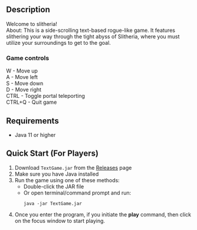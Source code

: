## Description

Welcome to slitheria! <br/>
About: This is a side-scrolling text-based rogue-like game. It features slithering your way through the tight abyss of Slitheria, where you must utilize your surroundings to get to the goal.

### Game controls
  W - Move up <br/>
  A - Move left <br/>
  S - Move down <br/>
  D - Move right <br/>
  CTRL - Toggle portal teleporting <br/>
  CTRL+Q - Quit game <br/>

## Requirements
- Java 11 or higher

## Quick Start (For Players)
1. Download `TextGame.jar` from the [Releases](../../releases) page
2. Make sure you have Java installed
3. Run the game using one of these methods:
   - Double-click the JAR file
   - Or open terminal/command prompt and run:
     ```
     java -jar TextGame.jar
     ```
4. Once you enter the program, if you initiate the **play** command, then click on the focus window to start playing.